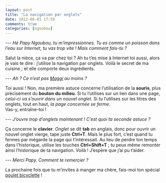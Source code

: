 ```yaml
---
layout: post
title: "La navigation par onglets"
date: 2012-06-01 17:59
comments: true
categories: [ngoubou]
---
```

_--- Hé Papy Ngoubou, tu m’impressionnes. Tu es comme un poisson dans l’eau sur Internet, tu vas trop vite ! Mais comment fais-tu ?_

Salut la nièce, ça va par chez toi ? Ah tu t’es mise à Internet toi aussi, alors je vais te dire : j’utilise la navigation par onglets. Voilà le secret de ma cuisine ; et elle comporte deux ingrédients.

_--- Ah ? Ce n’est pas [Maggi](http://www.maggi.fr/) au moins ?_

Toi aussi ! Non, ma première astuce concerne l’utilisation de la __souris__, plus précisément du __bouton du milieu__. Si tu l’utilises sur un lien dans une page, _celui-ci va s’ouvrir dans un nouvel onglet_. Si tu l’utilises sur les titres des onglets, tout en haut, _la page concernée se ferme_.  
Vas-y, entraîne-toi !

_--- J’ouvre trop d’onglets maintenant ! C’est quoi ta seconde astuce ?_

Ça concerne le __clavier__. _Onglet_ se dit __tab__ en anglais, donc pour ouvrir un nouvel onglet vierge, tape juste __Ctrl+T__. Mais le plus fort, c’est quand tu fermes par mégarde la page qui t’intéressait. Au lieu de perdre ton temps dans l’historique, utilise les touches __Ctrl+Shift+T__ ; tu peux même remonter ainsi l’historique de ta navigation. Voilà ! J’espère que j’ai pu t’aider.

_--- Merci Papy. Comment te remercier ?_

La prochaine fois que tu m’invites à manger ma chère, fais-moi ton spécial [poulet bicyclette](http://www.paspourdesprunes.com/burkina-faso/poulet-bicyclette) !
